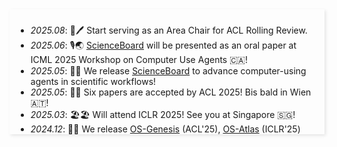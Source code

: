 <style>  
    .scrollable-area {  
        max-height: 180px;  
        overflow-y: auto;  
        box-shadow: 2px 2px 5px rgba(0, 0, 0, 0.1);  
        padding: 10px;  
    }
    .pdf {
        text-decoration: none;
        color: #122c8b;
    }
    .code {
        text-decoration: none;
        color: #122c8b;
    }
    .title{
        color: #374798;
    }
</style>  
<div class="scrollable-area">  
    <ul>
        <li><em>2025.08</em>: 📑🖊️ Start serving as an Area Chair for ACL Rolling Review. </li>
        <li><em>2025.06</em>: 🎙️🌏 <a href="https://qiushisun.github.io/ScienceBoard-Home/">ScienceBoard</a> will be presented as an oral paper at ICML 2025 Workshop on Computer Use Agents 🇨🇦!</li>
        <li><em>2025.05</em>: 🔬🧪 We release <a href="https://qiushisun.github.io/ScienceBoard-Home/">ScienceBoard</a> to advance computer-using agents in scientific workflows!</li>
        <li><em>2025.05</em>: 🎈🎈 Six papers are accepted by ACL 2025! Bis bald in Wien 🇦🇹!</li>
        <li><em>2025.03</em>: 🏖️🏖️ Will attend ICLR 2025! See you at Singapore 🇸🇬!</li>
        <li><em>2024.12</em>: 🤖🤖 We release <a href="https://qiushisun.github.io/OS-Genesis-Home/">OS-Genesis</a> (ACL'25), <a href="https://osatlas.github.io/">OS-Atlas</a> (ICLR'25) and <a href="https://chengyou-jia.github.io/AgentStore-Home/">AgentStore</a> (ACL'25) to advance GUI agents!</li>
        <li><em>2024.08</em>: ⭐️⭐️ (Physically) started my PhD at The University of Hong Kong 🇭🇰!</li>
        <li><em>2024.07</em>: 🎉🎉 One paper get accepted by COLM 2024! See you at Upenn 🇺🇸!</li>
        <li><em>2024.05</em>: 🥂🥂 Four papers are accepted by ACL 2024! See you in Bangkok 🇹🇭!</li>
        <li><em>2024.03</em>: 📑📑 Check out our <a href="https://arxiv.org/abs/2403.14734">Code Intelligence Survey Paper</a>🔥</li>  
        <li><em>2024.02</em>: 🎓🎓 Graduated from National University of Singapore. </li>
        <li><em>2023.12</em>: ⛱️⛱️ Attending EMNLP 2023 in SG 🇸🇬</li>  
        <li><em>2023.07</em>: ✨✨ Started my research intern at NLP Group, Shanghai AI Lab</li>
        <li><em>2023.05</em>: 🚀🚀 HugNLP Framework (CIKM'23 Best Demo Paper) is ready for use! Please check our <a href="https://arxiv.org/abs/2302.14286">Paper</a>, <a href="https://github.com/HugAILab/HugNLP">Repo</a> and <a href="https://zhuanlan.zhihu.com/p/628106578">Blogs</a></li>  
        <li><em>2023.05</em>: 👏👏 We release <a href="https://arxiv.org/abs/2305.18153">SelfAware</a> for benchmarking LLMs' self-knowledge </li>  
        <li><em>2023.01</em>: 🌟🌟 Started my research intern at <a href="https://www.a-star.edu.sg/i2r">I<sup>2</sup>R, A*STAR</a>, Singapore </li>
        <li><em>2022.12</em>: 🎉🎉 Our team won second prize (100k RMB) in the <a href="https://iacc.pazhoulab-huangpu.com/">International Algorithm Case Competition</a>: PLM Tuning Track. </li> 
        <li><em>2022.08</em>: 📚📚 Started my master's studies at National University of Singapore. 🇸🇬</li>
        <li><em>2022.07</em>: 🎓🎓 Awarded outstanding UG thesis and graduated from ECNU as a Shanghai Outstanding Graduate. </li>
        <li><em>2021.09</em>: 📚📚 Started serving as a TA for Deep Learning for Computer Vision course this semester.</li>
        <li><em>2021.05</em>: 🏆🏆 Led my team to win the Finalist Award in the Mathematical and Interdisciplinary Contest in Modeling!</li>
        <li><em>2021.02</em>: ❄️❄️ Attending Data Science Winter School at Imperial College London 🇬🇧.</li>
    </ul>  
</div>  